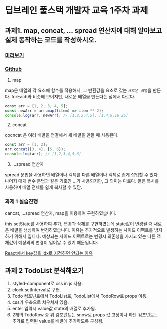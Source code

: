 # 딥브레인 풀스택 개발자 교육 1주차 과제

## 과제1. map, concat, ... spread 연산자에 대해 알아보고 실제 동작하는 코드를 작성하시오.

### [미리보기](https://eloquent-pasteur-9f5784.netlify.app/mytest)

### [Github](https://github.com/gimdongwon/ReactCRUD/tree/main/src/components)

1. map

map은 배열의 각 요소에 함수를 적용해서, 그 반환값을 요소로 갖는 `새로운 배열`을 만든다. forEach와 비슷해 보이지만, 새로운 배열을 만든다는 점에서 다르다.

```js
const arr = [1, 2, 3, 4, 5];
const newArr = arr.map((item) => item ** 2);
console.log(arr, newArr); // [1,2,3,4,5], [1,4,9,16,25]
```

2. concat

cocncat 은 여러 배열을 연결해서 새 배열을 만들 때 사용된다.

```js
const arr = [1, 2];
arr.concat([3, 4], [5, 6]);
console.log(arr); // [1,2,3,4,5,6]
```

3. ...spread 연산자

spread 문법을 사용하면 배열이나 객체를 다른 배열이나 객체로 쉽게 삽입할 수 있다. 나머지 매개 변수 문법과 같은 기호인 ...가 사용되지만, 그 의미는 다르다. 앝은 복사를 사용하며 배열 전체를 쉽게 복사할 수 있닫.

### 과제 1 실습진행

cancat, ...spread 연산자, map을 이용하여 구현하였습니다.

this.setState를 사용하여 추가, 변경과 삭제를 구현하였는데 state값이 변경될 때 새로운 배열을 생성하여 변경하였습니다. 이유는 추가적으로 발생하는 사이드 이펙트를 방지하기 위해서 입니다. 예상되는 사이드 이펙트로는 변경시 의존성을 가지고 있는 다른 객체값이 예상외의 변경이 일어날 수 있기 때문입니다.

[React에서 key값을 idx로 지정하면 안되는 이유](https://velog.io/@vlfflq2004/React-Index%EB%A5%BC-key%EB%A1%9C-%EC%93%B0%EB%A9%B4-%EC%95%88%EB%90%98%EB%8A%94-%EC%9D%B4%EC%9C%A0)

## 과제 2 TodoList 분석해오기

1. styled-component로 css in js 사용.
2. clock setInterval로 구현.
3. Todo 컴포넌트에서 TodoList로, TodoList에서 TodoRow로 props 이용.
4. css가 우측으로 치우쳐져 있음.
5. enter 입력시 value값 state의 배열로 추가됨.
6. 2개의 TodoRow 중 위 컴포넌트는 snow로 props 값 고정이나 하단 컴포넌트는 추가로 입력된 value를 배열에 추가하도록 구성됨.
